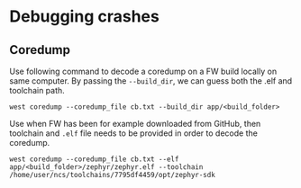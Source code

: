 # Debugging crashes

## Coredump
Use following command to decode a coredump on a FW build locally on same computer.
By passing the `--build_dir`, we can guess both the .elf and toolchain path.
```
west coredump --coredump_file cb.txt --build_dir app/<build_folder>
```

Use when FW has been for example downloaded from GitHub, then toolchain and `.elf` file needs to be provided in order to decode the coredump.
```
west coredump --coredump_file cb.txt --elf app/<build_folder>/zephyr/zephyr.elf --toolchain /home/user/ncs/toolchains/7795df4459/opt/zephyr-sdk
```